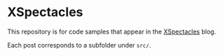 # XSpectacles
This repository is for code samples that appear in the [XSpectacles](https://medium.com/@xspectacles/) blog.

Each post corresponds to a subfolder under `src/`.
